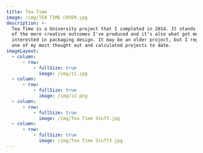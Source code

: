```yaml
---
title: Tea Time
image: /img/TEA TIME COVER.jpg
description: >-
  Tea Time is a University project that I completed in 2014. It stands to be one
  of the more creative outcomes I've produced and it's also what got me
  interested in packaging design. It may be an older project, but I regard it as
  one of my most thought out and calculated projects to date.
imageLayout:
  - column:
      - row:
          - fullSize: true
            image: /img/z1.jpg
  - column:
      - row:
          - fullSize: true
            image: /img/z2.png
  - column:
      - row:
          - fullSize: true
            image: /img/Tea Time Stuff.jpg
  - column:
      - row:
          - fullSize: true
            image: /img/Tea Time Stuff3.jpg
---
```






